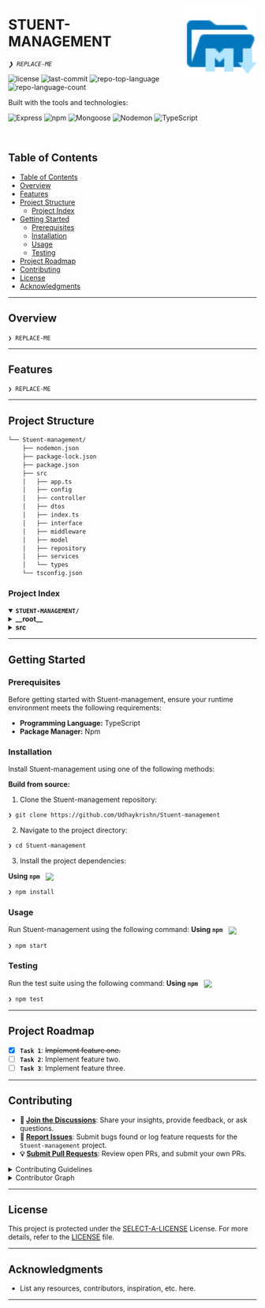 <div align="left" style="position: relative;">
<img src="https://raw.githubusercontent.com/PKief/vscode-material-icon-theme/ec559a9f6bfd399b82bb44393651661b08aaf7ba/icons/folder-markdown-open.svg" align="right" width="30%" style="margin: -20px 0 0 20px;">
<h1>STUENT-MANAGEMENT</h1>
<p align="left">
	<em><code>❯ REPLACE-ME</code></em>
</p>
<p align="left">
	<img src="https://img.shields.io/github/license/Udhaykrishn/Stuent-management?style=for-the-badge&logo=opensourceinitiative&logoColor=white&color=0080ff" alt="license">
	<img src="https://img.shields.io/github/last-commit/Udhaykrishn/Stuent-management?style=for-the-badge&logo=git&logoColor=white&color=0080ff" alt="last-commit">
	<img src="https://img.shields.io/github/languages/top/Udhaykrishn/Stuent-management?style=for-the-badge&color=0080ff" alt="repo-top-language">
	<img src="https://img.shields.io/github/languages/count/Udhaykrishn/Stuent-management?style=for-the-badge&color=0080ff" alt="repo-language-count">
</p>
<p align="left">Built with the tools and technologies:</p>
<p align="left">
	<img src="https://img.shields.io/badge/Express-000000.svg?style=for-the-badge&logo=Express&logoColor=white" alt="Express">
	<img src="https://img.shields.io/badge/npm-CB3837.svg?style=for-the-badge&logo=npm&logoColor=white" alt="npm">
	<img src="https://img.shields.io/badge/Mongoose-F04D35.svg?style=for-the-badge&logo=Mongoose&logoColor=white" alt="Mongoose">
	<img src="https://img.shields.io/badge/Nodemon-76D04B.svg?style=for-the-badge&logo=Nodemon&logoColor=white" alt="Nodemon">
	<img src="https://img.shields.io/badge/TypeScript-3178C6.svg?style=for-the-badge&logo=TypeScript&logoColor=white" alt="TypeScript">
</p>
</div>
<br clear="right">

##  Table of Contents

- [Table of Contents](#table-of-contents)
- [Overview](#overview)
- [Features](#features)
- [Project Structure](#project-structure)
  - [Project Index](#project-index)
- [Getting Started](#getting-started)
  - [Prerequisites](#prerequisites)
  - [Installation](#installation)
  - [Usage](#usage)
  - [Testing](#testing)
- [Project Roadmap](#project-roadmap)
- [Contributing](#contributing)
- [License](#license)
- [Acknowledgments](#acknowledgments)

---

##  Overview

<code>❯ REPLACE-ME</code>

---

##  Features

<code>❯ REPLACE-ME</code>

---

##  Project Structure

```sh
└── Stuent-management/
    ├── nodemon.json
    ├── package-lock.json
    ├── package.json
    ├── src
    │   ├── app.ts
    │   ├── config
    │   ├── controller
    │   ├── dtos
    │   ├── index.ts
    │   ├── interface
    │   ├── middleware
    │   ├── model
    │   ├── repository
    │   ├── services
    │   └── types
    └── tsconfig.json
```


###  Project Index
<details open>
	<summary><b><code>STUENT-MANAGEMENT/</code></b></summary>
	<details> <!-- __root__ Submodule -->
		<summary><b>__root__</b></summary>
		<blockquote>
			<table>
			<tr>
				<td><b><a href='https://github.com/Udhaykrishn/Stuent-management/blob/master/package-lock.json'>package-lock.json</a></b></td>
				<td><code>❯ REPLACE-ME</code></td>
			</tr>
			<tr>
				<td><b><a href='https://github.com/Udhaykrishn/Stuent-management/blob/master/tsconfig.json'>tsconfig.json</a></b></td>
				<td><code>❯ REPLACE-ME</code></td>
			</tr>
			<tr>
				<td><b><a href='https://github.com/Udhaykrishn/Stuent-management/blob/master/package.json'>package.json</a></b></td>
				<td><code>❯ REPLACE-ME</code></td>
			</tr>
			<tr>
				<td><b><a href='https://github.com/Udhaykrishn/Stuent-management/blob/master/nodemon.json'>nodemon.json</a></b></td>
				<td><code>❯ REPLACE-ME</code></td>
			</tr>
			</table>
		</blockquote>
	</details>
	<details> <!-- src Submodule -->
		<summary><b>src</b></summary>
		<blockquote>
			<table>
			<tr>
				<td><b><a href='https://github.com/Udhaykrishn/Stuent-management/blob/master/src/index.ts'>index.ts</a></b></td>
				<td><code>❯ REPLACE-ME</code></td>
			</tr>
			<tr>
				<td><b><a href='https://github.com/Udhaykrishn/Stuent-management/blob/master/src/app.ts'>app.ts</a></b></td>
				<td><code>❯ REPLACE-ME</code></td>
			</tr>
			</table>
			<details>
				<summary><b>types</b></summary>
				<blockquote>
					<table>
					<tr>
						<td><b><a href='https://github.com/Udhaykrishn/Stuent-management/blob/master/src/types/student.types.ts'>student.types.ts</a></b></td>
						<td><code>❯ REPLACE-ME</code></td>
					</tr>
					<tr>
						<td><b><a href='https://github.com/Udhaykrishn/Stuent-management/blob/master/src/types/index.ts'>index.ts</a></b></td>
						<td><code>❯ REPLACE-ME</code></td>
					</tr>
					</table>
				</blockquote>
			</details>
			<details>
				<summary><b>model</b></summary>
				<blockquote>
					<table>
					<tr>
						<td><b><a href='https://github.com/Udhaykrishn/Stuent-management/blob/master/src/model/user.model.ts'>user.model.ts</a></b></td>
						<td><code>❯ REPLACE-ME</code></td>
					</tr>
					</table>
				</blockquote>
			</details>
			<details>
				<summary><b>config</b></summary>
				<blockquote>
					<table>
					<tr>
						<td><b><a href='https://github.com/Udhaykrishn/Stuent-management/blob/master/src/config/types.ts'>types.ts</a></b></td>
						<td><code>❯ REPLACE-ME</code></td>
					</tr>
					<tr>
						<td><b><a href='https://github.com/Udhaykrishn/Stuent-management/blob/master/src/config/inversify.config.ts'>inversify.config.ts</a></b></td>
						<td><code>❯ REPLACE-ME</code></td>
					</tr>
					<tr>
						<td><b><a href='https://github.com/Udhaykrishn/Stuent-management/blob/master/src/config/index.ts'>index.ts</a></b></td>
						<td><code>❯ REPLACE-ME</code></td>
					</tr>
					<tr>
						<td><b><a href='https://github.com/Udhaykrishn/Stuent-management/blob/master/src/config/db.config.ts'>db.config.ts</a></b></td>
						<td><code>❯ REPLACE-ME</code></td>
					</tr>
					</table>
				</blockquote>
			</details>
			<details>
				<summary><b>dtos</b></summary>
				<blockquote>
					<table>
					<tr>
						<td><b><a href='https://github.com/Udhaykrishn/Stuent-management/blob/master/src/dtos/create-student.dto.ts'>create-student.dto.ts</a></b></td>
						<td><code>❯ REPLACE-ME</code></td>
					</tr>
					<tr>
						<td><b><a href='https://github.com/Udhaykrishn/Stuent-management/blob/master/src/dtos/index.ts'>index.ts</a></b></td>
						<td><code>❯ REPLACE-ME</code></td>
					</tr>
					</table>
				</blockquote>
			</details>
			<details>
				<summary><b>services</b></summary>
				<blockquote>
					<table>
					<tr>
						<td><b><a href='https://github.com/Udhaykrishn/Stuent-management/blob/master/src/services/index.ts'>index.ts</a></b></td>
						<td><code>❯ REPLACE-ME</code></td>
					</tr>
					<tr>
						<td><b><a href='https://github.com/Udhaykrishn/Stuent-management/blob/master/src/services/student.service.ts'>student.service.ts</a></b></td>
						<td><code>❯ REPLACE-ME</code></td>
					</tr>
					</table>
					<details>
						<summary><b>interface</b></summary>
						<blockquote>
							<table>
							<tr>
								<td><b><a href='https://github.com/Udhaykrishn/Stuent-management/blob/master/src/services/interface/IStudentService.ts'>IStudentService.ts</a></b></td>
								<td><code>❯ REPLACE-ME</code></td>
							</tr>
							</table>
						</blockquote>
					</details>
				</blockquote>
			</details>
			<details>
				<summary><b>middleware</b></summary>
				<blockquote>
					<table>
					<tr>
						<td><b><a href='https://github.com/Udhaykrishn/Stuent-management/blob/master/src/middleware/index.ts'>index.ts</a></b></td>
						<td><code>❯ REPLACE-ME</code></td>
					</tr>
					<tr>
						<td><b><a href='https://github.com/Udhaykrishn/Stuent-management/blob/master/src/middleware/validate.middleware.ts'>validate.middleware.ts</a></b></td>
						<td><code>❯ REPLACE-ME</code></td>
					</tr>
					</table>
				</blockquote>
			</details>
			<details>
				<summary><b>controller</b></summary>
				<blockquote>
					<table>
					<tr>
						<td><b><a href='https://github.com/Udhaykrishn/Stuent-management/blob/master/src/controller/index.ts'>index.ts</a></b></td>
						<td><code>❯ REPLACE-ME</code></td>
					</tr>
					<tr>
						<td><b><a href='https://github.com/Udhaykrishn/Stuent-management/blob/master/src/controller/student.controller.ts'>student.controller.ts</a></b></td>
						<td><code>❯ REPLACE-ME</code></td>
					</tr>
					</table>
				</blockquote>
			</details>
			<details>
				<summary><b>repository</b></summary>
				<blockquote>
					<table>
					<tr>
						<td><b><a href='https://github.com/Udhaykrishn/Stuent-management/blob/master/src/repository/index.ts'>index.ts</a></b></td>
						<td><code>❯ REPLACE-ME</code></td>
					</tr>
					<tr>
						<td><b><a href='https://github.com/Udhaykrishn/Stuent-management/blob/master/src/repository/user.repository.ts'>user.repository.ts</a></b></td>
						<td><code>❯ REPLACE-ME</code></td>
					</tr>
					</table>
					<details>
						<summary><b>interface</b></summary>
						<blockquote>
							<table>
							<tr>
								<td><b><a href='https://github.com/Udhaykrishn/Stuent-management/blob/master/src/repository/interface/student.interface.repository.ts'>student.interface.repository.ts</a></b></td>
								<td><code>❯ REPLACE-ME</code></td>
							</tr>
							</table>
						</blockquote>
					</details>
				</blockquote>
			</details>
			<details>
				<summary><b>interface</b></summary>
				<blockquote>
					<table>
					<tr>
						<td><b><a href='https://github.com/Udhaykrishn/Stuent-management/blob/master/src/interface/student.interface.ts'>student.interface.ts</a></b></td>
						<td><code>❯ REPLACE-ME</code></td>
					</tr>
					<tr>
						<td><b><a href='https://github.com/Udhaykrishn/Stuent-management/blob/master/src/interface/index.ts'>index.ts</a></b></td>
						<td><code>❯ REPLACE-ME</code></td>
					</tr>
					</table>
				</blockquote>
			</details>
		</blockquote>
	</details>
</details>

---
##  Getting Started

###  Prerequisites

Before getting started with Stuent-management, ensure your runtime environment meets the following requirements:

- **Programming Language:** TypeScript
- **Package Manager:** Npm


###  Installation

Install Stuent-management using one of the following methods:

**Build from source:**

1. Clone the Stuent-management repository:
```sh
❯ git clone https://github.com/Udhaykrishn/Stuent-management
```

2. Navigate to the project directory:
```sh
❯ cd Stuent-management
```

3. Install the project dependencies:


**Using `npm`** &nbsp; [<img align="center" src="https://img.shields.io/badge/npm-CB3837.svg?style={badge_style}&logo=npm&logoColor=white" />](https://www.npmjs.com/)

```sh
❯ npm install
```




###  Usage
Run Stuent-management using the following command:
**Using `npm`** &nbsp; [<img align="center" src="https://img.shields.io/badge/npm-CB3837.svg?style={badge_style}&logo=npm&logoColor=white" />](https://www.npmjs.com/)

```sh
❯ npm start
```


###  Testing
Run the test suite using the following command:
**Using `npm`** &nbsp; [<img align="center" src="https://img.shields.io/badge/npm-CB3837.svg?style={badge_style}&logo=npm&logoColor=white" />](https://www.npmjs.com/)

```sh
❯ npm test
```


---
##  Project Roadmap

- [X] **`Task 1`**: <strike>Implement feature one.</strike>
- [ ] **`Task 2`**: Implement feature two.
- [ ] **`Task 3`**: Implement feature three.

---

##  Contributing

- **💬 [Join the Discussions](https://github.com/Udhaykrishn/Stuent-management/discussions)**: Share your insights, provide feedback, or ask questions.
- **🐛 [Report Issues](https://github.com/Udhaykrishn/Stuent-management/issues)**: Submit bugs found or log feature requests for the `Stuent-management` project.
- **💡 [Submit Pull Requests](https://github.com/Udhaykrishn/Stuent-management/blob/main/CONTRIBUTING.md)**: Review open PRs, and submit your own PRs.

<details closed>
<summary>Contributing Guidelines</summary>

1. **Fork the Repository**: Start by forking the project repository to your github account.
2. **Clone Locally**: Clone the forked repository to your local machine using a git client.
   ```sh
   git clone https://github.com/Udhaykrishn/Stuent-management
   ```
3. **Create a New Branch**: Always work on a new branch, giving it a descriptive name.
   ```sh
   git checkout -b new-feature-x
   ```
4. **Make Your Changes**: Develop and test your changes locally.
5. **Commit Your Changes**: Commit with a clear message describing your updates.
   ```sh
   git commit -m 'Implemented new feature x.'
   ```
6. **Push to github**: Push the changes to your forked repository.
   ```sh
   git push origin new-feature-x
   ```
7. **Submit a Pull Request**: Create a PR against the original project repository. Clearly describe the changes and their motivations.
8. **Review**: Once your PR is reviewed and approved, it will be merged into the main branch. Congratulations on your contribution!
</details>

<details closed>
<summary>Contributor Graph</summary>
<br>
<p align="left">
   <a href="https://github.com{/Udhaykrishn/Stuent-management/}graphs/contributors">
      <img src="https://contrib.rocks/image?repo=Udhaykrishn/Stuent-management">
   </a>
</p>
</details>

---

##  License

This project is protected under the [SELECT-A-LICENSE](https://choosealicense.com/licenses) License. For more details, refer to the [LICENSE](https://choosealicense.com/licenses/) file.

---

##  Acknowledgments

- List any resources, contributors, inspiration, etc. here.

---